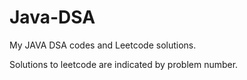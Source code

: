 # Java-DSA
My JAVA DSA codes and Leetcode solutions.

Solutions to leetcode are indicated by problem number.
